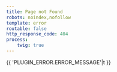 ```yaml
---
title: Page not Found
robots: noindex,nofollow
template: error
routable: false
http_response_code: 404
process:
	twig: true
---
```


{{ 'PLUGIN_ERROR.ERROR_MESSAGE'|t }}

